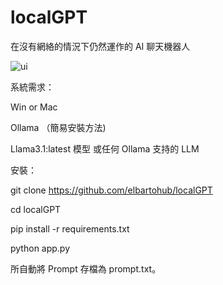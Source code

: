 # localGPT
在沒有網絡的情況下仍然運作的 AI 聊天機器人

![ui](https://github.com/user-attachments/assets/d5b2e6eb-9a43-40ac-9bf5-6c8cc5458c24)


系統需求：

Win or Mac

Ollama （簡易安裝方法)

Llama3.1:latest 模型 或任何 Ollama 支持的 LLM

安裝：

git clone https://github.com/elbartohub/localGPT

cd localGPT

pip install -r requirements.txt

python app.py


所自動將 Prompt 存檔為 prompt.txt。
